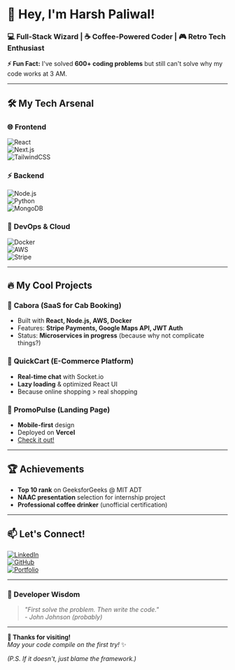 # 🚀 **Hey, I'm Harsh Paliwal!**  
### **💻 Full-Stack Wizard | ☕ Coffee-Powered Coder | 🎮 Retro Tech Enthusiast**  

**⚡ Fun Fact:** I've solved **600+ coding problems** but still can't solve why my code works at 3 AM.  

---

## 🛠 **My Tech Arsenal**  

### **🌐 Frontend**  
![React](https://img.shields.io/badge/-React-61DAFB?logo=react&logoColor=black&style=for-the-badge)  
![Next.js](https://img.shields.io/badge/-Next.js-000000?logo=next.js&style=for-the-badge)  
![TailwindCSS](https://img.shields.io/badge/-TailwindCSS-38B2AC?logo=tailwind-css&style=for-the-badge)  

### ⚡ **Backend**  
![Node.js](https://img.shields.io/badge/-Node.js-339933?logo=node.js&style=for-the-badge)  
![Python](https://img.shields.io/badge/-Python-3776AB?logo=python&style=for-the-badge)  
![MongoDB](https://img.shields.io/badge/-MongoDB-47A248?logo=mongodb&style=for-the-badge)  

### 🚢 **DevOps & Cloud**  
![Docker](https://img.shields.io/badge/-Docker-2496ED?logo=docker&style=for-the-badge)  
![AWS](https://img.shields.io/badge/-AWS-232F3E?logo=amazon-aws&style=for-the-badge)  
![Stripe](https://img.shields.io/badge/-Stripe-008CDD?logo=stripe&style=for-the-badge)  

---

## 🔥 **My Cool Projects**  

### 🚕 **Cabora** (SaaS for Cab Booking)  
- Built with **React, Node.js, AWS, Docker**  
- Features: **Stripe Payments, Google Maps API, JWT Auth**  
- Status: **Microservices in progress** (because why not complicate things?)  

### 🛒 **QuickCart** (E-Commerce Platform)  
- **Real-time chat** with Socket.io  
- **Lazy loading** & optimized React UI  
- Because online shopping > real shopping  

### 🎨 **PromoPulse** (Landing Page)  
- **Mobile-first** design  
- Deployed on **Vercel**  
- [Check it out!](https://landing-page-420-paliwals-projects.vercel.app)  

---

## 🏆 **Achievements**  
- **Top 10 rank** on GeeksforGeeks @ MIT ADT  
- **NAAC presentation** selection for internship project  
- **Professional coffee drinker** (unofficial certification)  

---

## 📫 **Let's Connect!**  

[![LinkedIn](https://img.shields.io/badge/-LinkedIn-0A66C2?logo=linkedin&style=for-the-badge)](https://linkedin.com/in/your-profile)  
[![GitHub](https://img.shields.io/badge/-GitHub-181717?logo=github&style=for-the-badge)](https://github.com/420-Paliwal)  
[![Portfolio](https://img.shields.io/badge/-Portfolio-FF4088?logo=portfolio&style=for-the-badge)](https://harsh-portfolio-k5zx.onrender.com)  

---

### **💬 Developer Wisdom**  
> *"First solve the problem. Then write the code."*  
> *- John Johnson (probably)*  

---

**🎉 Thanks for visiting!**  
*May your code compile on the first try!* ✨  

*(P.S. If it doesn't, just blame the framework.)*
